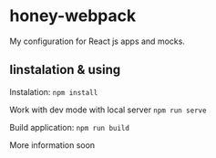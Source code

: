 # honey-webpack
My configuration for React js apps and mocks.
## Iinstalation & using
Instalation: `npm install`

Work with dev mode with local server
`npm run serve`

Build application:
`npm run build`

More information soon
